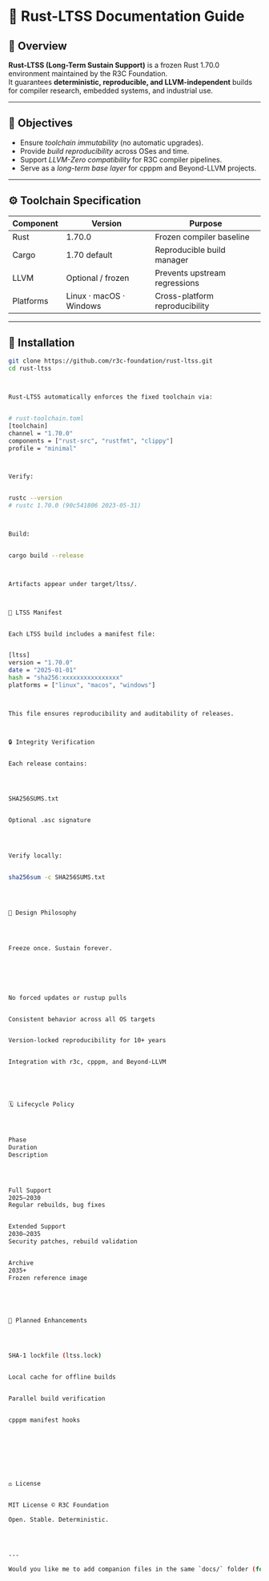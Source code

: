 # 🦀 Rust-LTSS Documentation Guide

## 📘 Overview
**Rust-LTSS (Long-Term Sustain Support)** is a frozen Rust 1.70.0 environment maintained by the R3C Foundation.  
It guarantees **deterministic, reproducible, and LLVM-independent** builds for compiler research, embedded systems, and industrial use.

---

## 🧩 Objectives
- Ensure *toolchain immutability* (no automatic upgrades).
- Provide *build reproducibility* across OSes and time.
- Support *LLVM-Zero compatibility* for R3C compiler pipelines.
- Serve as a *long-term base layer* for cpppm and Beyond-LLVM projects.

---

## ⚙️ Toolchain Specification
| Component | Version | Purpose |
|------------|----------|----------|
| Rust | 1.70.0 | Frozen compiler baseline |
| Cargo | 1.70 default | Reproducible build manager |
| LLVM | Optional / frozen | Prevents upstream regressions |
| Platforms | Linux · macOS · Windows | Cross-platform reproducibility |

---

## 🧭 Installation

```bash
git clone https://github.com/r3c-foundation/rust-ltss.git
cd rust-ltss



Rust-LTSS automatically enforces the fixed toolchain via:


# rust-toolchain.toml
[toolchain]
channel = "1.70.0"
components = ["rust-src", "rustfmt", "clippy"]
profile = "minimal"



Verify:


rustc --version
# rustc 1.70.0 (90c541806 2023-05-31)



Build:


cargo build --release



Artifacts appear under target/ltss/.



🧱 LTSS Manifest


Each LTSS build includes a manifest file:


[ltss]
version = "1.70.0"
date = "2025-01-01"
hash = "sha256:xxxxxxxxxxxxxxxx"
platforms = ["linux", "macos", "windows"]



This file ensures reproducibility and auditability of releases.



🔒 Integrity Verification


Each release contains:




SHA256SUMS.txt


Optional .asc signature




Verify locally:


sha256sum -c SHA256SUMS.txt




🧠 Design Philosophy




Freeze once. Sustain forever.






No forced updates or rustup pulls


Consistent behavior across all OS targets


Version-locked reproducibility for 10+ years


Integration with r3c, cpppm, and Beyond-LLVM





🗓️ Lifecycle Policy




Phase
Duration
Description




Full Support
2025–2030
Regular rebuilds, bug fixes


Extended Support
2030–2035
Security patches, rebuild validation


Archive
2035+
Frozen reference image





🔭 Planned Enhancements




SHA-1 lockfile (ltss.lock)


Local cache for offline builds


Parallel build verification


cpppm manifest hooks








⚖️ License


MIT License © R3C Foundation

Open. Stable. Deterministic.




---

Would you like me to add companion files in the same `docs/` folder (for example `LTSS_POLICY.md` and `LTSS_SECURITY.md`), so the documentation set looks like a real industrial LTSS package?



